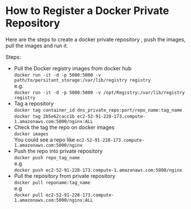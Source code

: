 How to Register a Docker Private Repository
===================================

Here are the steps to create a docker private repository , push the images, pull the images and run it.

Steps:
- Pull the Docker registry images from docker hub <br />
	`docker run -it -d -p 5000:5000 -v path/to/persitant_storage:/var/lib/registry registry` <br />
	e.g. <br />
		`docker run -it -d -p 5000:5000 -v /opt/Registry:/var/lib/registry registry` <br />
-  Tag a repository <br />
	 `docker tag container_id dns_private_repo:port/repo_name:tag_name` <br />
	 `docker tag 2b5e62cacc1b ec2-52-91-228-173.compute-1.amazonaws.com:5000/nginx:ALL` <br />
- Check the tag the repo on docker images <br />
	 `docker images` <br />
	 You could see a repo like `ec2-52-91-228-173.compute-1.amazonaws.com:5000/nginx` <br />
- Push the repo into private repository <br />
     `docker push repo_tag_name` <br />
     e.g <br />
     `docker push ec2-52-91-228-173.compute-1.amazonaws.com:5000/nginx` <br />
- Pull the repository from private repository <br />
    `docker pull reponame:tag_name` <br />
    e.g <br />
	`docker pull ec2-52-91-228-173.compute-1.amazonaws.com:5000/nginx:ALL` <br />

